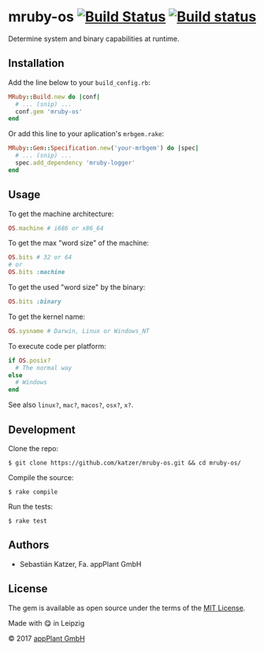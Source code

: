 # mruby-os [![Build Status](https://travis-ci.com/appPlant/mruby-os.svg?branch=master)](https://travis-ci.com/appPlant/mruby-os) [![Build status](https://ci.appveyor.com/api/projects/status/9o4do8f94gh0kagg?svg=true)](https://ci.appveyor.com/project/katzer/mruby-os)

Determine system and binary capabilities at runtime.

## Installation

Add the line below to your `build_config.rb`:

```ruby
MRuby::Build.new do |conf|
  # ... (snip) ...
  conf.gem 'mruby-os'
end
```

Or add this line to your aplication's `mrbgem.rake`:

```ruby
MRuby::Gem::Specification.new('your-mrbgem') do |spec|
  # ... (snip) ...
  spec.add_dependency 'mruby-logger'
end
```

## Usage

To get the machine architecture:
```ruby
OS.machine # i686 or x86_64
```

To get the max "word size" of the machine:
```ruby
OS.bits # 32 or 64
# or
OS.bits :machine
```

To get the used "word size" by the binary:
```ruby
OS.bits :binary
```

To get the kernel name:
```ruby
OS.sysname # Darwin, Linux or Windows_NT
```

To execute code per platform:
```ruby
if OS.posix?
  # The normal way
else
  # Windows
end
```

See also `linux?`, `mac?`, `macos?`, `osx?`, `x?`.

## Development

Clone the repo:
    
    $ git clone https://github.com/katzer/mruby-os.git && cd mruby-os/

Compile the source:

    $ rake compile

Run the tests:

    $ rake test

## Authors

- Sebastián Katzer, Fa. appPlant GmbH

## License

The gem is available as open source under the terms of the [MIT License][license].

Made with :yum: in Leipzig

© 2017 [appPlant GmbH][appplant]

[license]: http://opensource.org/licenses/MIT
[appplant]: www.appplant.de
